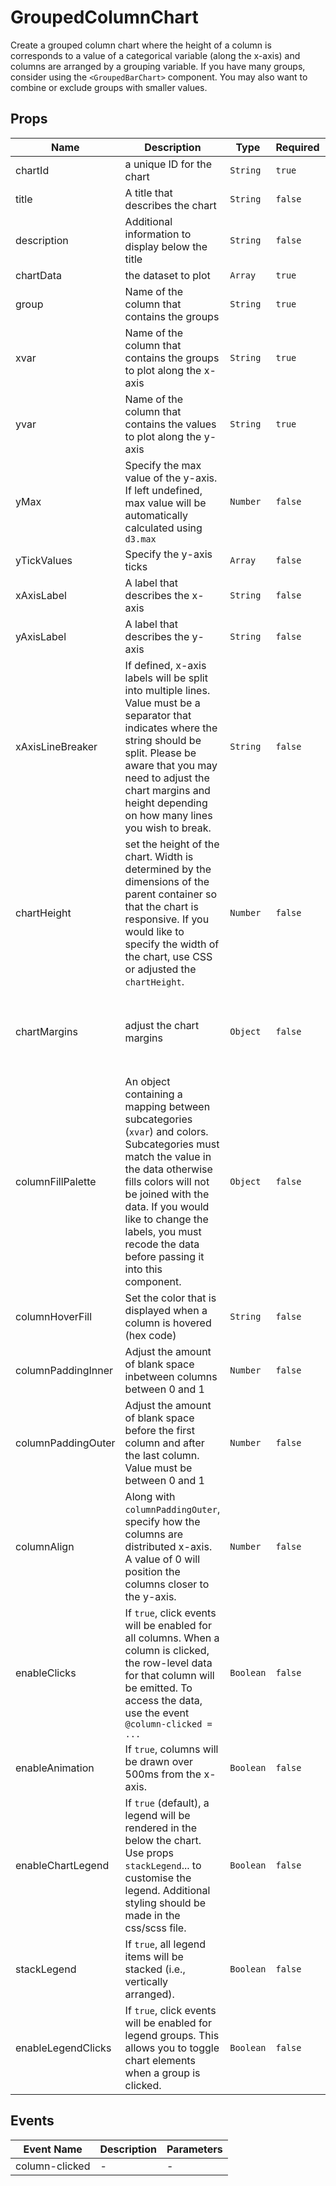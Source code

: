 # GroupedColumnChart

Create a grouped column chart where the height of a column is corresponds to a value of a categorical variable (along the x-axis) and columns are arranged by a grouping variable. If you have many groups, consider using the `<GroupedBarChart>` component. You may also want to combine or exclude groups with smaller values.

## Props

<!-- @vuese:GroupedColumnChart:props:start -->
|Name|Description|Type|Required|Default|
|---|---|---|---|---|
|chartId|a unique ID for the chart|`String`|`true`|-|
|title|A title that describes the chart|`String`|`false`|-|
|description|Additional information to display below the title|`String`|`false`|-|
|chartData|the dataset to plot|`Array`|`true`|-|
|group|Name of the column that contains the groups|`String`|`true`|-|
|xvar|Name of the column that contains the groups to plot along the x-axis|`String`|`true`|-|
|yvar|Name of the column that contains the values to plot along the y-axis|`String`|`true`|-|
|yMax|Specify the max value of the y-axis. If left undefined, max value will be automatically calculated using `d3.max`|`Number`|`false`|-|
|yTickValues|Specify the y-axis ticks|`Array`|`false`|-|
|xAxisLabel|A label that describes the x-axis|`String`|`false`|-|
|yAxisLabel|A label that describes the y-axis|`String`|`false`|-|
|xAxisLineBreaker|If defined, x-axis labels will be split into multiple lines. Value must be a separator that indicates where the string should be split. Please be aware that you may need to adjust the chart margins and height depending on how many lines you wish to break.|`String`|`false`|null|
|chartHeight|set the height of the chart. Width is determined by the dimensions of the parent container so that the chart is responsive. If you would like to specify the width of the chart, use CSS or adjusted the `chartHeight`.|`Number`|`false`|`425`|
|chartMargins|adjust the chart margins|`Object`|`false`|`{ top: 15, right: 15, bottom: 60, left: 60 }`|
|columnFillPalette|An object containing a mapping between subcategories (`xvar`) and colors. Subcategories must match the value in the data otherwise fills colors will not be joined with the data. If you would like to change the labels, you must recode the data before passing it into this component.|`Object`|`false`|{}|
|columnHoverFill|Set the color that is displayed when a column is hovered (hex code)|`String`|`false`|`#163D89`|
|columnPaddingInner|Adjust the amount of blank space inbetween columns between 0 and 1|`Number`|`false`|`0.2`|
|columnPaddingOuter|Adjust the amount of blank space before the first column and after the last column. Value must be between 0 and 1|`Number`|`false`|`0.2`|
|columnAlign|Along with `columnPaddingOuter`, specify how the columns are distributed x-axis. A value of 0 will position the columns closer to the y-axis.|`Number`|`false`|`0.5`|
|enableClicks|If `true`, click events will be enabled for all columns. When a column is clicked, the row-level data for that column will be emitted. To access the data, use the event `@column-clicked = ...`|`Boolean`|`false`|`false`|
|enableAnimation|If `true`, columns will be drawn over 500ms from the x-axis.|`Boolean`|`false`|true|
|enableChartLegend|If `true` (default), a legend will be rendered in the below the chart. Use props `stackLegend`... to customise the legend. Additional styling should be made in the css/scss file.|`Boolean`|`false`|`true`|
|stackLegend|If `true`, all legend items will be stacked (i.e., vertically arranged).|`Boolean`|`false`|false|
|enableLegendClicks|If `true`, click events will be enabled for legend groups. This allows you to toggle chart elements when a group is clicked.|`Boolean`|`false`|true|

<!-- @vuese:GroupedColumnChart:props:end -->


## Events

<!-- @vuese:GroupedColumnChart:events:start -->
|Event Name|Description|Parameters|
|---|---|---|
|column-clicked|-|-|

<!-- @vuese:GroupedColumnChart:events:end -->


